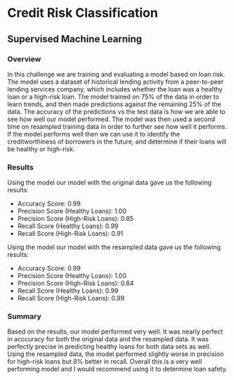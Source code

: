 # Credit Risk Classification
## Supervised Machine Learning
### Overview

In this challenge we are training and evaluating a model based on loan risk. The model uses a dataset of historical lending activity from a peer-to-peer lending services company, which includes whether the loan was a healthy loan or a high-risk loan. The model trained on 75% of the data in order to learn trends, and then made predictions against the remaining 25% of the data. The accuracy of the predictions vs the test data is how we are able to see how well our model performed. The model was then used a second time on resampled training data in order to further see how well it performs. If the model performs well then we can use it to identify the creditworthiness of borrowers in the future, and determine if their loans will be healthy or high-risk. 

### Results
Using the model our model with the original data gave us the following results:
- Accuracy Score: 0.99
- Precision Score (Healthy Loans): 1.00
- Precision Score (High-Risk Loans): 0.85
- Recall Score (Healthy Loans): 0.99
- Recall Score (High-Risk Loans): 0.91

Using the model our model with the resampled data gave us the following results:
- Accuracy Score: 0.99
- Precision Score (Healthy Loans): 1.00
- Precision Score (High-Risk Loans): 0.84
- Recall Score (Healthy Loans): 0.99
- Recall Score (High-Risk Loans): 0.99

### Summary
Based on the results, our model performed very well. It was nearly perfect in acccuracy for both the original data and the resampled data. It was perfectly precise in predicting healthy loans for both data sets as well. Using the resampled data, the model performed slightly worse in precision for high-risk loans but 8% better in recall. Overall this is a very well performing model and I would recommend using it to determine loan safety. 
